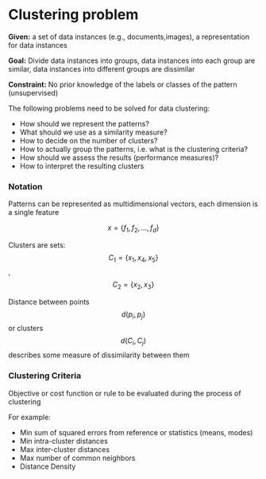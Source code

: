 # Clustering problem

**Given:** a set of data instances (e.g., documents,images), a representation for data instances

**Goal:** Divide data instances into groups, data instances into each group are similar, data instances into different groups are dissimilar

**Constraint:** No prior knowledge of the labels or classes of the pattern (unsupervised)


The following problems need to be solved for data clustering:

- How should we represent the patterns?
- What should we use as a similarity measure?
- How to decide on the number of clusters?
- How to actually group the patterns, i.e. what is the clustering criteria?
- How should we assess the results (performance measures)?
- How to interpret the resulting clusters


### Notation

Patterns can be represented as multidimensional vectors, each dimension is a single feature

$$x = \{f_1, f_2, ..., f_d\}$$

Clusters are sets: $$C_1 = \{x_1, x_4, x_5\}$$, $$C_2 = \{x_2, x_3\}$$

Distance between points $$d(p_i, p_j)$$ or clusters $$d(C_i, C_j)$$  describes some measure of dissimilarity
between them

### Clustering Criteria

Objective or cost function or rule to be evaluated during the process of clustering

For example:

- Min sum of squared errors from reference or statistics (means,
modes)
- Min intra-cluster distances
- Max inter-cluster distances
- Max number of common neighbors
- Distance Density

